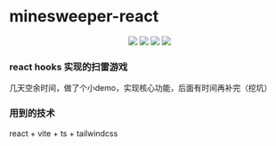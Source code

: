 # minesweeper-react

<p align="center">
 <img src="https://img.shields.io/badge/react-17.0-blue" />
 <img src="https://img.shields.io/badge/vite-2.7-green" />
 <img src="https://img.shields.io/badge/typescript-4.4-blue" />
 <img src="https://img.shields.io/badge/tailwindcss-3.0-blueviolet" />
</p>

### react hooks 实现的扫雷游戏

几天空余时间，做了个小demo，实现核心功能，后面有时间再补完（挖坑）


### 用到的技术
react + vite + ts + tailwindcss
